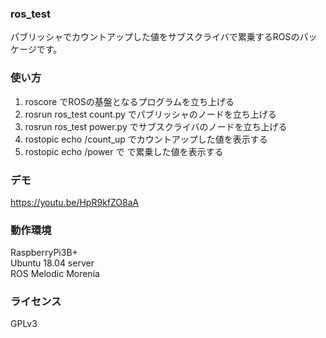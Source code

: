 ### ros_test
パブリッシャでカウントアップした値をサブスクライバで累乗するROSのパッケージです。
  
### 使い方
1. roscore でROSの基盤となるプログラムを立ち上げる
2. rosrun ros_test count.py でパブリッシャのノードを立ち上げる
3. rosrun ros_test power.py でサブスクライバのノードを立ち上げる
4. rostopic echo /count_up でカウントアップした値を表示する
5. rostopic echo /power で で累乗した値を表示する
  
### デモ
https://youtu.be/HpR9kfZO8aA
  
### 動作環境
RaspberryPi3B+  
Ubuntu 18.04 server   
ROS Melodic Morenia  
  
### ライセンス
GPLv3
